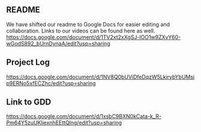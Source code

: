 ## README
We have shifted our readme to Google Docs for easier editing and collaboration.
Links to our videos can be found here as well.
https://docs.google.com/document/d/1TV2xt2xXgSJ-lOO1w9ZXvY60-wGodS892_bUrnDynaA/edit?usp=sharing

## Project Log
https://docs.google.com/document/d/1NV8Q0bUViDfeDqzW5LkirybYbUMsip9ERNo5xfECZhc/edit?usp=sharing

## Link to GDD
https://docs.google.com/document/d/1xsbC9BXN0kCata-k_R-Pm64Y5zuUKliexnhEEttQlng/edit?usp=sharing

